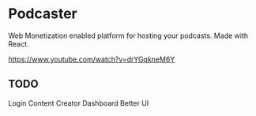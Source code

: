 # Podcaster
Web Monetization enabled platform for hosting your podcasts. Made with React.

https://www.youtube.com/watch?v=drYGqkneM6Y

## TODO
Login
Content Creator Dashboard
Better UI 
